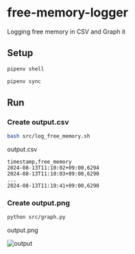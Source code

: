 # free-memory-logger
Logging free memory in CSV and Graph it

## Setup

```bash
pipenv shell
```

```bash
pipenv sync
```

## Run

### Create output.csv

```bash
bash src/log_free_memory.sh
```

output.csv

```csv
timestamp,free_memory
2024-08-13T11:10:02+09:00,6294
2024-08-13T11:10:03+09:00,6290
...
2024-08-13T11:10:41+09:00,6290
```

### Create output.png

```bash
python src/graph.py
```

output.png

![output](https://github.com/user-attachments/assets/fa09ff1d-f256-4180-9159-4551fdca06c1)
